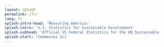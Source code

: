```yaml
---
layout: splash
permalink: /fr/
lang: fr
splash-intro-head: 'Measuring America:'
splash-intro: 'U.S. Statistics for Sustainable Development'
splash-subhead: 'Official US Federal Statistics for the UN Sustainable Development Goals'
splash-start: 'Commencez Ici'
---
```

